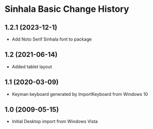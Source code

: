Sinhala Basic Change History
====================

1.2.1 (2023-12-1)
----------------
* Add Noto Serif Sinhala font to package

1.2 (2021-06-14)
----------------
* Added tablet layout

1.1 (2020-03-09)
----------------
* Keyman keyboard generated by ImportKeyboard from Windows 10 

1.0 (2009-05-15)
----------------------
* Initial Desktop import from Windows Vista


